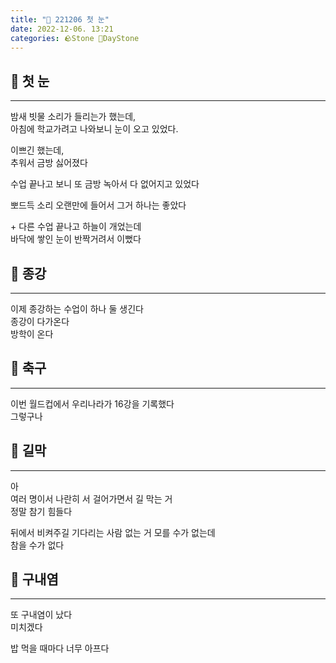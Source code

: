 ```yaml
---
title: "🌱 221206 첫 눈"
date: 2022-12-06. 13:21
categories: 🪨Stone 🌱DayStone
---
```


## 🗿 첫 눈

---

밤새 빗물 소리가 들리는가 했는데,  
아침에 학교가려고 나와보니 눈이 오고 있었다.  

이쁘긴 했는데,  
추워서 금방 싫어졌다  

수업 끝나고 보니 또 금방 녹아서 다 없어지고 있었다  

뽀드득 소리 오랜만에 들어서 그거 하나는 좋았다  

\+ 다른 수업 끝나고 하늘이 개었는데  
바닥에 쌓인 눈이 반짝거려서 이뻤다  

## 🗿 종강

---

이제 종강하는 수업이 하나 둘 생긴다  
종강이 다가온다  
방학이 온다  

## 🗿 축구

---

이번 월드컵에서 우리나라가 16강을 기록했다  
그렇구나  

## 🗿 길막

---

아  
여러 명이서 나란히 서 걸어가면서 길 막는 거  
정말 참기 힘들다  

뒤에서 비켜주길 기다리는 사람 없는 거 모를 수가 없는데  
참을 수가 없다  

## 🗿 구내염

---

또 구내염이 났다  
미치겠다  

밥 먹을 때마다 너무 아프다  
